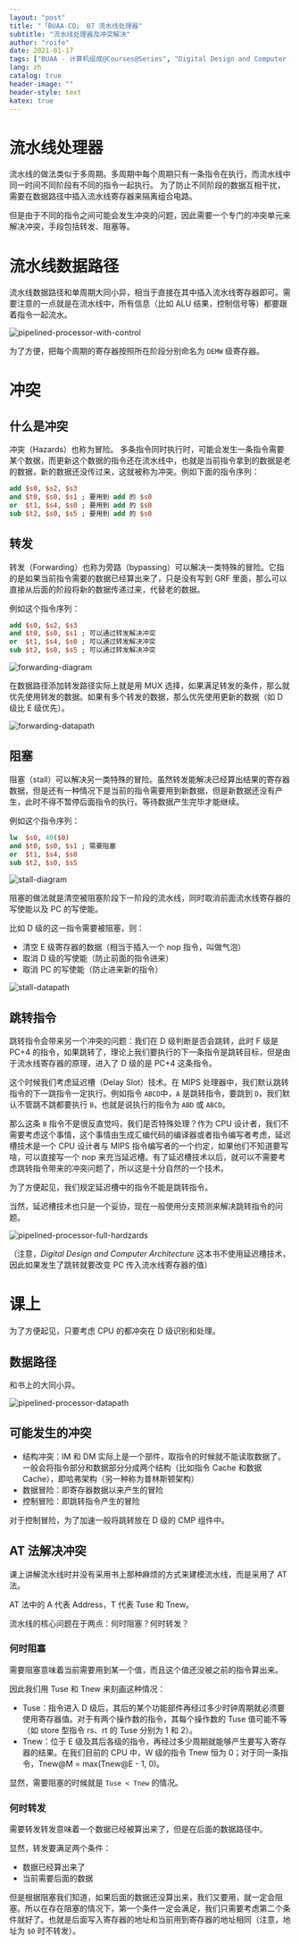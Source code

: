 ```yaml
---
layout: "post"
title: "「BUAA-CO」 07 流水线处理器"
subtitle: "流水线处理器及冲突解决"
author: "roife"
date: 2021-01-17
tags: ["BUAA - 计算机组成@Courses@Series", "Digital Design and Computer Architecture@Books@Series", "北航@Tags@Tags", "计算机组成@Tags@Tags", "数字电路@Tags@Tags", "Verilog-HDL@Languages@Tags"]
lang: zh
catalog: true
header-image: ""
header-style: text
katex: true
---
```


# 流水线处理器

流水线的做法类似于多周期。多周期中每个周期只有一条指令在执行，而流水线中同一时间不同阶段有不同的指令一起执行。
为了防止不同阶段的数据互相干扰，需要在数据路径中插入流水线寄存器来隔离组合电路。

但是由于不同的指令之间可能会发生冲突的问题，因此需要一个专门的冲突单元来解决冲突，手段包括转发、阻塞等。

# 流水线数据路径

流水线数据路径和单周期大同小异，相当于直接在其中插入流水线寄存器即可。需要注意的一点就是在流水线中，所有信息（比如 ALU 结果，控制信号等）都要跟着指令一起流水。

![pipelined-processor-with-control](/img/in-post/post-buaa-co/pipelined-processor-with-control.png)

为了方便，把每个周期的寄存器按照所在阶段分别命名为 `DEMW` 级寄存器。

# 冲突

## 什么是冲突

冲突（Hazards）也称为冒险。
多条指令同时执行时，可能会发生一条指令需要某个数据，而更新这个数据的指令还在流水线中，也就是当前指令拿到的数据是老的数据，新的数据还没传过来，这就被称为冲突。例如下面的指令序列：

```mips
add $s0, $s2, $s3
and $t0, $s0, $s1 ; 要用到 add 的 $s0
or  $t1, $s4, $s0 ; 要用到 add 的 $s0
sub $t2, $s0, $s5 ; 要用到 add 的 $s0
```

## 转发

转发（Forwarding）也称为旁路（bypassing）可以解决一类特殊的冒险。它指的是如果当前指令需要的数据已经算出来了，只是没有写到 GRF 里面，那么可以直接从后面的阶段将新的数据传递过来，代替老的数据。

例如这个指令序列：

```mips
add $s0, $s2, $s3
and $t0, $s0, $s1 ; 可以通过转发解决冲突
or  $t1, $s4, $s0 ; 可以通过转发解决冲突
sub $t2, $s0, $s5 ; 可以通过转发解决冲突
```

![forwarding-diagram](/img/in-post/post-buaa-co/forwarding-diagram.png)

在数据路径添加转发路径实际上就是用 MUX 选择，如果满足转发的条件，那么就优先使用转发的数据。如果有多个转发的数据，那么优先使用更新的数据（如 D 级比 E 级优先）。

![forwarding-datapath](/img/in-post/post-buaa-co/forwarding-datapath.png)

## 阻塞

阻塞（stall）可以解决另一类特殊的冒险。虽然转发能解决已经算出结果的寄存器数据，但是还有一种情况下是当前的指令需要用到新数据，但是新数据还没有产生，此时不得不暂停后面指令的执行。等待数据产生完毕才能继续。

例如这个指令序列：

```mips
lw  $s0, 40($0)
and $t0, $s0, $s1 ; 需要阻塞
or  $t1, $s4, $s0
sub $t2, $s0, $s5
```

![stall-diagram](/img/in-post/post-buaa-co/stall-diagram.png)

阻塞的做法就是清空被阻塞阶段下一阶段的流水线，同时取消前面流水线寄存器的写使能以及 PC 的写使能。

比如 D 级的这一指令需要被阻塞，则：
- 清空 E 级寄存器的数据（相当于插入一个 nop 指令，叫做气泡）
- 取消 D 级的写使能（防止前面的指令进来）
- 取消 PC 的写使能（防止进来新的指令）

![stall-datapath](/img/in-post/post-buaa-co/stall-datapath.png)

## 跳转指令

跳转指令会带来另一个冲突的问题：我们在 D 级判断是否会跳转，此时 F 级是 PC+4 的指令，如果跳转了，理论上我们要执行的下一条指令是跳转目标，但是由于流水线寄存器的原理，进入了 D 级的是 PC+4 这条指令。

这个时候我们考虑延迟槽（Delay Slot）技术。在 MIPS 处理器中，我们默认跳转指令的下一跳指令一定执行。例如指令 `ABCD`中，`A` 是跳转指令，要跳到 `D`，我们默认不管跳不跳都要执行 `B`，也就是说执行的指令为 `ABD` 或 `ABCD`。

那么这条 `B` 指令不是很反直觉吗，我们是否特殊处理？作为 CPU 设计者，我们不需要考虑这个事情，这个事情由生成汇编代码的编译器或者指令编写者考虑，延迟槽技术是一个 CPU 设计者与 MIPS 指令编写者的一个约定，如果他们不知道要写啥，可以直接写一个 nop 来充当延迟槽。有了延迟槽技术以后，就可以不需要考虑跳转指令带来的冲突问题了，所以这是十分自然的一个技术。

为了方便起见，我们规定延迟槽中的指令不能是跳转指令。

当然，延迟槽技术也只是一个妥协，现在一般使用分支预测来解决跳转指令的问题。

![pipelined-processor-full-hardzards](/img/in-post/post-buaa-co/pipelined-processor-full-hardzards.png)

（注意，*Digital Design and Computer Architecture* 这本书不使用延迟槽技术，因此如果发生了跳转就要改变 PC 传入流水线寄存器的值）

# 课上

为了方便起见，只要考虑 CPU 的都冲突在 D 级识别和处理。

## 数据路径

和书上的大同小异。

![pipelined-processor-datapath](/img/in-post/post-buaa-co/pipelined-processor-datapath.png)

## 可能发生的冲突

- 结构冲突：IM 和 DM 实际上是一个部件，取指令的时候就不能读取数据了。一般会将指令部分和数据部分分成两个结构（比如指令 Cache 和数据 Cache），即哈弗架构（另一种称为普林斯顿架构）
- 数据冒险：即寄存器数据以来产生的冒险
- 控制冒险：即跳转指令产生的冒险

对于控制冒险，为了加速一般将跳转放在 D 级的 CMP 组件中。

## AT 法解决冲突

课上讲解流水线时并没有采用书上那种麻烦的方式来建模流水线，而是采用了 AT 法。

AT 法中的 A 代表 Address，T 代表 Tuse 和 Tnew。

流水线的核心问题在于两点：何时阻塞？何时转发？

### 何时阻塞

需要阻塞意味着当前需要用到某一个值，而且这个值还没被之前的指令算出来。

因此我们用 Tuse 和 Tnew 来刻画这种情况：
- Tuse：指令进入 D 级后，其后的某个功能部件再经过多少时钟周期就必须要使用寄存器值。对于有两个操作数的指令，其每个操作数的 Tuse 值可能不等（如 store 型指令 rs、rt 的 Tuse 分别为 1 和 2）。
- Tnew：位于 E 级及其后各级的指令，再经过多少周期就能够产生要写入寄存器的结果。在我们目前的 CPU 中，W 级的指令 Tnew 恒为 0；对于同一条指令，Tnew@M = max(Tnew@E - 1, 0)。

显然，需要阻塞的时候就是 `Tuse < Tnew` 的情况。

### 何时转发

需要转发转发意味着一个数据已经被算出来了，但是在后面的数据路径中。

显然，转发要满足两个条件：
- 数据已经算出来了
- 当前需要后面的数据

但是根据阻塞我们知道，如果后面的数据还没算出来，我们又要用，就一定会阻塞。所以在存在阻塞的情况下，第一个条件一定会满足，我们只需要考虑第二个条件就好了。也就是后面写入寄存器的地址和当前用到寄存器的地址相同（注意，地址为 `$0` 时不转发）。